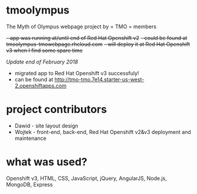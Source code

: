 # tmoolympus
The Myth of Olympus webpage project by = TMO = members

~~- app was running at/until end of Red Hat Openshift v2~~
~~- could be found at tmoolympus-tmowebpage.rhcloud.com~~
~~- will deploy it at Red Hat Openshift v3 when I find some spare time~~

*Update end of February 2018*
- migrated app to Red Hat Openshift v3 successfuly!
- can be found at http://tmo-tmo.7e14.starter-us-west-2.openshiftapps.com

# project contributors

- Dawid - site layout design
- Wojtek - front-end, back-end, Red Hat Openshift v2&v3 deployment and maintenance

# what was used?

Openshift v3, HTML, CSS, JavaScript, jQuery, AngularJS, Node.js, MongoDB, Express
